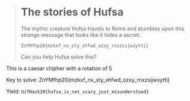 ># The stories of Hufsa
>
>The mythic creature Hufsa travels to Rome and stumbles upon this strange message that looks like it hides a secret:
>
>```
>ZnYMfhp20{mzkxf_nx_sty_xhfwd_ozxy_rnxzsijwxytti}
>```
>
>Can you help Hufsa solve this?

This is a caesar chipher with a rotation of 5

Key to solve: ZnYMfhp20{mzkxf_nx_sty_xhfwd_ozxy_rnxzsijwxytti}

Yield:
`UiTHack20{hufsa_is_not_scary_just_misunderstood}`
